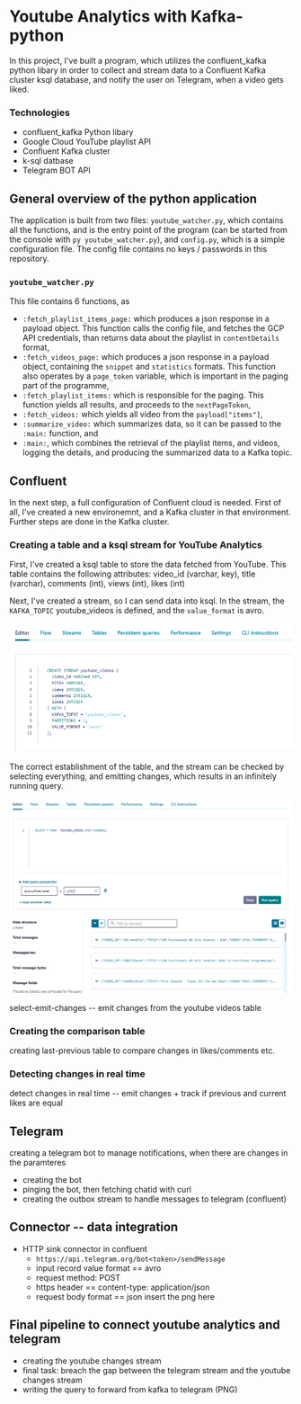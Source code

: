 # Youtube Analytics with Kafka-python

In this project, I've built a program, which utilizes the confluent_kafka python libary in order to collect and stream data to a Confluent Kafka cluster ksql database, and notify the user on Telegram, when a video gets liked. 

### Technologies
* confluent_kafka Python libary
* Google Cloud YouTube playlist API
* Confluent Kafka cluster
* k-sql datbase
* Telegram BOT API

## General overview of the python application

The application is built from two files: `youtube_watcher.py`, which contains all the functions, and is the entry point of the program (can be started from the console with `py youtube_watcher.py`), and `config.py`, which is a simple configuration file. The config file contains no keys / passwords in this repository.

### `youtube_watcher.py`

This file contains 6 functions, as 
* `:fetch_playlist_items_page:` which produces a json response in a payload object. This function calls the config file, and fetches the GCP API credentials, than returns data about the playlist in `contentDetails` format,
* `:fetch_videos_page:` which produces a json response in a payload object, containing the `snippet` and `statistics` formats. This function also operates by a `page_token` variable, which is important in the paging part of the programme,
* `:fetch_playlist_items:` which is responsible for the paging. This function yields all results, and proceeds to the `nextPageToken`,
* `:fetch_videos:` which yields all video from the `payload["items"]`,
* `:summarize_video:` which summarizes data, so it can be passed to the `:main:` function, and
* `:main:`, which combines the retrieval of the playlist items, and videos, logging the details, and producing the summarized data to a Kafka topic.

## Confluent 

In the next step, a full configuration of Confluent cloud is needed. First of all, I've created a new environemnt, and a Kafka cluster in that environment. Further steps are done in the Kafka cluster.

### Creating a table and a ksql stream for YouTube Analytics

First, I've created a ksql table to store the data fetched from YouTube. This table contains the following attributes: video_id (varchar, key), title (varchar), comments (int), views (int), likes (int)

Next, I've created a stream, so I can send data into ksql. In the stream, the `KAFKA_TOPIC` youtube_videos is defined, and the `value_format` is avro.

![](.\docs/01_create_ksql_stream.png)

The correct establishment of the table, and the stream can be checked by selecting everything, and emitting changes, which results in an infinitely running query.

![](.\docs/02_select_emit_changes.png)

select-emit-changes -- emit changes from the youtube videos table

### Creating the comparison table

creating last-previous table to compare changes in likes/comments etc.

### Detecting changes in real time

detect changes in real time -- emit changes + track if previous and current likes are equal

## Telegram
creating a telegram bot to manage notifications, when there are changes in the paramteres
- creating the bot
- pinging the bot, then fetching chatid with curl
- creating the outbox stream to handle messages to telegram (confluent)

## Connector -- data integration
- HTTP sink connector in confluent
    - `https://api.telegram.org/bot<token>/sendMessage`
    - input record value format == avro
    - request method: POST
    - https header == content-type: application/json
    - request body format == json
insert the png here

## Final pipeline to connect youtube analytics and telegram
- creating the youtube changes stream
- final task: breach the gap between the telegram stream and the youtube changes stream
- writing the query to forward from kafka to telegram (PNG)